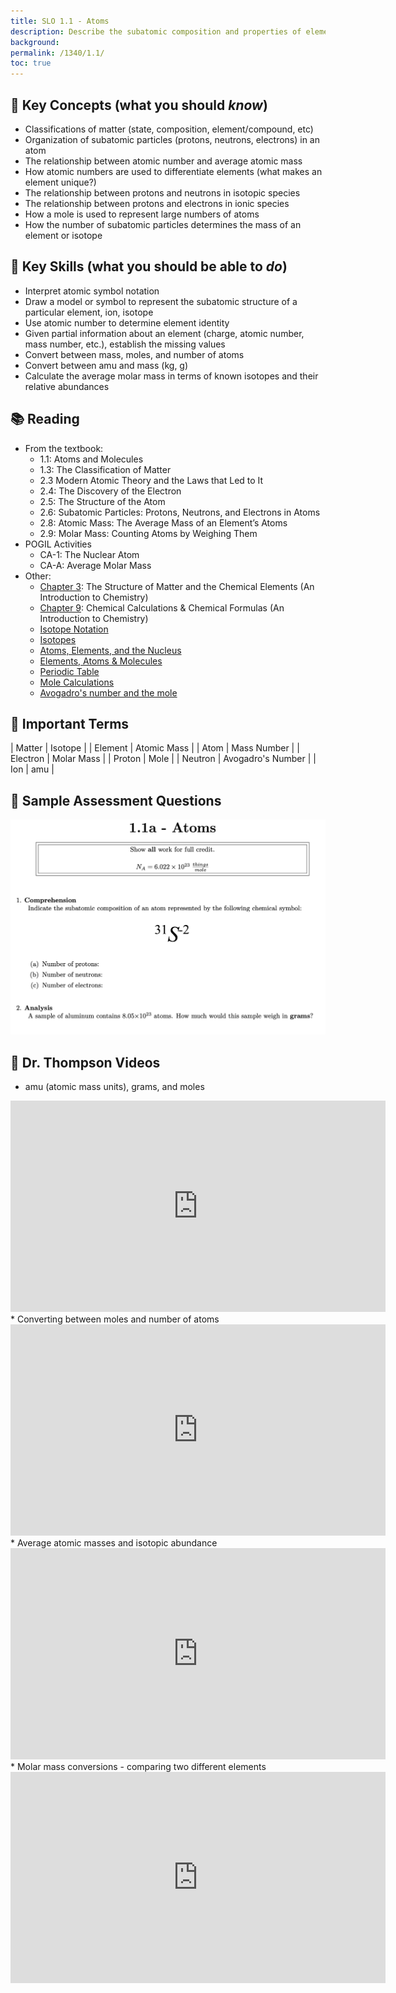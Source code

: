 ```yaml
---
title: SLO 1.1 - Atoms
description: Describe the subatomic composition and properties of elements
background: 
permalink: /1340/1.1/
toc: true
---
```


## :key: Key Concepts (what you should *know*)
* Classifications of matter (state, composition, element/compound, etc)
* Organization of subatomic particles (protons, neutrons, electrons) in an atom
* The relationship between atomic number and average atomic mass
* How atomic numbers are used to differentiate elements (what makes an element unique?)
* The relationship between protons and neutrons in isotopic species
* The relationship between protons and electrons in ionic species
* How a mole is used to represent large numbers of atoms
* How the number of subatomic particles determines the mass of an element or isotope

## :key: Key Skills (what you should be able to *do*) 
* Interpret atomic symbol notation
* Draw a model or symbol to represent the subatomic structure of a particular element, ion, isotope
* Use atomic number to determine element identity
* Given partial information about an element (charge, atomic number, mass number, etc.), establish the missing values
* Convert between mass, moles, and number of atoms
* Convert between amu and mass (kg, g)
* Calculate the average molar mass in terms of known isotopes and their relative abundances

## :books: Reading

* From the textbook:
    * 1.1: Atoms and Molecules
    * 1.3: The Classification of Matter
    * 2.3 Modern Atomic Theory and the Laws that Led to It
    * 2.4: The Discovery of the Electron
    * 2.5: The Structure of the Atom
    * 2.6: Subatomic Particles: Protons, Neutrons, and Electrons in Atoms
    * 2.8: Atomic Mass: The Average Mass of an Element’s Atoms
    * 2.9: Molar Mass: Counting Atoms by Weighing Them
* POGIL Activities
    * CA-1: The Nuclear Atom
    * CA-A: Average Molar Mass
* Other:
    * [Chapter 3](https://preparatorychemistry.com/Bishop_Book_atoms_3.pdf): The Structure of Matter and the Chemical Elements (An Introduction to Chemistry)
    * [Chapter 9](https://preparatorychemistry.com/Bishop_Book_9_eBook.pdf): Chemical Calculations & Chemical Formulas (An Introduction to Chemistry)
    * [Isotope Notation](http://preparatorychemistry.com/Bishop_Isotope_Notation.htm)
    * [Isotopes](http://chemwiki.ucdavis.edu/Wikitexts/Howard_University/General_Chemistry%3A_An_Atoms_First_Approach/Unit_1%3A__Atomic_Structure/Chapter_1%3A_Introduction/Chapter_1.6%3A_Isotopes_and_Atomic_Masses)
    * [Atoms, Elements, and the Nucleus](http://www.chem1.com/acad/webtext/intro/int-1.html#SEC1)
    * [Elements, Atoms & Molecules](http://www.nyu.edu/pages/mathmol/textbook/compounds.html)
    * [Periodic Table](http://www.modelscience.com/PeriodicTable.html)
    * [Mole Calculations](https://chemfiesta.org/2015/02/06/mole-calculations-3/)
    * [Avogadro's number and the mole](http://www.chem1.com/acad/webtext/intro/int-2.html#SEC1)

## :paperclip: Important Terms

|  Matter  |      Isotope      |
|  Element |    Atomic Mass    |
|   Atom   |    Mass Number    |
| Electron |     Molar Mass    |
|  Proton  |        Mole       |
|  Neutron | Avogadro's Number |
|    Ion   |        amu        |

## :memo: Sample Assessment Questions
![Sample assessment questions for CHEM 1340 SLO 1.1](/assets/theme/images/1340_1_dot_1_Sample.png "1340 SLO 1.1")

## :movie_camera: Dr. Thompson Videos
*  amu (atomic mass units), grams, and moles  
<iframe
    width="600"
    height="338"
    frameBorder="0"
    src="https://flip.com/s/75fa0ff22d8d?embed=true"
    webkitallowfullscreen
    mozallowfullscreen
    allowfullscreen
    allow="microphone; camera; display-capture">
</iframe>
* Converting between moles and number of atoms
<iframe
    width="600"
    height="338"
    frameBorder="0"
    src="https://flip.com/s/fe22f54a95a7?embed=true"
    webkitallowfullscreen
    mozallowfullscreen
    allowfullscreen
    allow="microphone; camera; display-capture"></iframe>
* Average atomic masses and isotopic abundance
<iframe
    width="600"
    height="338"
    frameBorder="0"
    src="https://flip.com/s/3d6638862180?embed=true"
    webkitallowfullscreen
    mozallowfullscreen
    allowfullscreen
    allow="microphone; camera; display-capture"></iframe>
* Molar mass conversions - comparing two different elements
<iframe
    width="600"
    height="338"
    frameBorder="0"
    src="https://flip.com/s/5a1e0db1fab5?embed=true"
    webkitallowfullscreen
    mozallowfullscreen
    allowfullscreen
    allow="microphone; camera; display-capture"></iframe>
